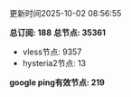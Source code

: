 更新时间2025-10-02 08:56:55

**总订阅: 188**
**总节点: 35361**
- vless节点: 9357
- hysteria2节点: 13

**google ping有效节点: 219**
